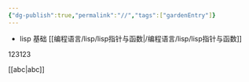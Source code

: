 ```yaml
---
{"dg-publish":true,"permalink":"//","tags":["gardenEntry"]}
---
```


- lisp 基础
[[编程语言/lisp/lisp指针与函数\|/编程语言/lisp/lisp指针与函数]]

123123

[[abc\|abc]]
